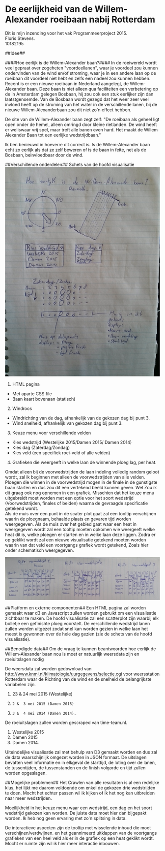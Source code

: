 # De eerlijkheid van de Willem-Alexander roeibaan nabij Rotterdam
Dit is mijn inzending voor het vak Programmeerproject 2015.  
Floris Stevens. 	
10182195

##Idee##

####Hoe eerlijk is de Willem-Alexander baan?####
In de roeiwereld wordt veel gepraat over zogeheten "voordeellanen", waar je voordeel zou kunnen ondervinden van de wind en/of stroming, waar je in een andere laan op de roeibaan dit voordeel niet hebt en zelfs een nadeel zou kunnen hebben.  Recent is er een nieuwe roeibaan in Nederland aangelegt, de Willem-Alexander baan. Deze baan is niet alleen qua faciliteiten een verbetering op de in Amsterdam gelegen Bosbaan, hij zou ook een stuk eerlijker zijn dan laatstgenoemde. Van de Bosbaan wordt gezegd dat het weer zeer veel invloed heeft op de stroming van het water in de  verschillende lanen, bij de nieuwe Willem-Alexanderbaan zou dit niet zo'n effect hebben.

De site van de Willem-Alexander baan zegt zelf:
"De roeibaan als geheel ligt open onder de hemel, alleen omringd door kleine rietlanden. De wind heeft er weliswaar vrij spel, maar treft alle banen even hard. Het maakt de Willem Alexander Baan tot een eerlijke wedstrijdbaan."

Ik ben benieuwd in hoeverre dit correct is. Is de Willem-Alexander baan echt zo eerlijk als dat ze zelf beweren of is de baan in feite, net als
de Bosbaan, beinvloedbaar door de wind.

##Verschillende onderdelen##
Schets van de hoofd visualisatie
![dag grafiek](doc/schets_dag.jpg)

1. HTML pagina
  * Met aparte CSS file
  * Baan kaart bovenaan (statisch)
2. Windroos
  * Windrichting van de dag, afhankelijk van de gekozen dag bij punt 3.
  * Wind snelheid, afhankelijk van gekozen dag bij punt 3. 
3. Keuze menu voor verschillende velden
  * Kies wedstrijd (Westelijke 2015/Damen 2015/ Damen 2014)
  * Kies dag (Zaterdag/Zondag)
  * Kies veld (een specifiek roei-veld of alle velden)
4. Grafieken die weergeeft in welke laan de winnende ploeg lag, per heat.

Omdat alleen bij de voorwedstrijden de laan indeling volledig random geloot wordt, zal ik beginnen met alleen de voorwedstrijden van alle velden. Ploegen die winnen in de voorwedstrijd mogen in de finale in de gunstigste baan starten en dus zou dit een vertekend beeld kunnen geven. Wel Zou ik dit graag ook nog opnemen in een grafiek. Misschien dat het keuze menu uitgebreidt moet worden met een optie voor het soort wedstrijd (Voorwedstrijden, finales of beiden) waarna de gevraagde specificatie getekend wordt.  
Als de muis over een punt in de scater plot gaat zal een tooltip verschijnen waarin de ploegnaam, behaalde plaats en gevaren tijd worden weergegeven. Als de muis over het gebied gaat waar een heat in weergegeven wordt zal een tooltip moeten opkomen wie weergeeft welke heat dit is, welke ploegen er starten en in welke laan deze liggen. Zodra er op geklikt wordt zal een nieuwe visualisatie getekend moeten worden waarin van dat veld een voortgangs grafiek wordt getekend, Zoals hier onder schematisch weergegeven.

![veld grafiek](doc/schets_veld.jpg)


##Platform en externe componenten##
Een HTML pagina zal worden gemaakt waar d3 en Javascript zullen worden gebruikt om een visualisatie zichtbaar te maken. De hoofd visualisatie zal een scatterplot zijn waarbij elk bolletje een gefinishte ploeg voorstelt. De verschillende wedstrijd lanen zullen worden uitgezet zodat snel kan worden gezien in welke laan het meest is gewonnen over de hele dag gezien (zie de schets van de hoofd visualisatie).

##Benodigde data##
Om de vraag te kunnen beantwoorden hoe eerlijk de Willem-Alexander baan nou is moet er natuurlijk weersdata zijn en roeiuitslagen nodig

De weersdata zal worden gedownload van http://www.knmi.nl/klimatologie/uurgegevens/selectie.cgi voor weersstation Rotterdam waar de Richting van
de wind en de snelheid de belangrijkste variabelen zijn.  
  1.	23 & 24 mei 2015 (Westelijke)
  2.	 2 &  3 mei 2015 (Damen 2015)
  3.	 3 &  4 mei 2014 (Damen 2014).

De roeiuitslagen zullen worden gescraped van time-team.nl.  
  1.	Westelijke 2015
  2.	Damen 2015
  3.	Damen 2014.

Uiteindelijke visualisatie zal met behulp van D3 gemaakt worden en dus zal de data waarschijnlijk omgezet worden in JSON formaat.
De uitslagen bevatten veel informatie en in elkgeval de starttijd, de loting over de lanen, de tussentijden, de tussenstanden en de finish volgorde en tijd zullen worden opgeslagen.


##Mogelijke problemen##
Het Crawlen van alle resultaten is al een redelijke klus, het lijkt me daarom voldoende om enkel de gekozen drie wedstrijden te doen. Mocht het echter passen wil ik kijken of ik het nog kan uitbreiden naar meer wedstrijden.

Moeilijkheid in het keuze menu waar een wedstrijd, een dag en het soort wedstrijd gekozen kan worden. De juiste data moet hier dan bijgepakt worden. Ik heb nog geen ervaring met zo'n splitsing in data.

De interactieve aspecten zijn de tooltip met wisselende inhoud die moet verschijnen/verdwijnen. en het geannimeerd uitklappen van de voortgangs grafieken van een heel veld als er in de grafiek op een heat geklikt wordt. Mocht er ruimte zijn wil ik hier meer interactie inbouwen.